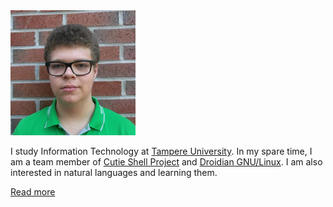 ---
---

<img src="/img/eriki.jpg" width="200" />

I study Information Technology at [Tampere University](https://tuni.fi). In my spare time, I am a team member of [Cutie Shell Project](https://cutie-shell.org) and [Droidian GNU/Linux](https://droidian.org). I am also interested in natural languages and learning them.

[Read more](/about)